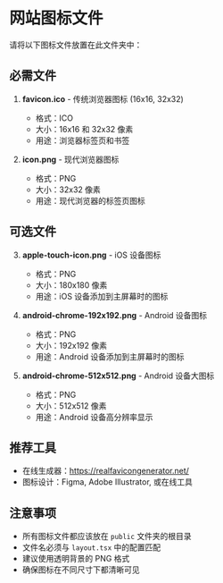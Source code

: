 # 网站图标文件

请将以下图标文件放置在此文件夹中：

## 必需文件

1. **favicon.ico** - 传统浏览器图标 (16x16, 32x32)
   - 格式：ICO
   - 大小：16x16 和 32x32 像素
   - 用途：浏览器标签页和书签

2. **icon.png** - 现代浏览器图标
   - 格式：PNG
   - 大小：32x32 像素
   - 用途：现代浏览器的标签页图标

## 可选文件

3. **apple-touch-icon.png** - iOS 设备图标
   - 格式：PNG
   - 大小：180x180 像素
   - 用途：iOS 设备添加到主屏幕时的图标

4. **android-chrome-192x192.png** - Android 设备图标
   - 格式：PNG
   - 大小：192x192 像素
   - 用途：Android 设备添加到主屏幕时的图标

5. **android-chrome-512x512.png** - Android 设备大图标
   - 格式：PNG
   - 大小：512x512 像素
   - 用途：Android 设备高分辨率显示

## 推荐工具

- 在线生成器：https://realfavicongenerator.net/
- 图标设计：Figma, Adobe Illustrator, 或在线工具

## 注意事项

- 所有图标文件都应该放在 `public` 文件夹的根目录
- 文件名必须与 `layout.tsx` 中的配置匹配
- 建议使用透明背景的 PNG 格式
- 确保图标在不同尺寸下都清晰可见 